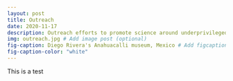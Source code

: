 ```yaml
---
layout: post
title: Outreach
date: 2020-11-17
description: Outreach efforts to promote science around underprivileged students. # Add post description (optional)
img: outreach.jpg # Add image post (optional)
fig-caption: Diego Rivera's Anahuacalli museum, Mexico # Add figcaption (optional)
fig-caption-color: "white"
---
```


This is a test